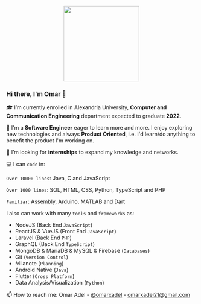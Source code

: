 <p align="center">
<img src="https://i.imgur.com/iBzGy19.png" width=200 height=200/>

### Hi there, I'm Omar 👋

<!--
**omarxadel/omarxadel** is a ✨ _special_ ✨ repository because its `README.md` (this file) appears on your GitHub profile.

Here are some ideas to get you started:

- 🔭 I’m currently working on ...
- 🌱 I’m currently learning ...
- 👯 I’m looking to collaborate on ...
- 🤔 I’m looking for help with ...
- 💬 Ask me about ...
- 📫 How to reach me: ...
- 😄 Pronouns: ...
- ⚡ Fun fact: ...
-->                                                                                  

🎓 I’m currently enrolled in Alexandria University, **Computer and Communication Engineering** department expected to graduate **2022**.

🌱 I'm a **Software Engineer** eager to learn more and more. 
I enjoy exploring new technologies and always **Product Oriented**, i.e. I'd learn/do anything to benefit the product I'm working on.


👯 I’m looking for **internships** to expand my knowledge and networks.


💻 I can `code` in:

`Over 10000 lines`: Java, C and JavaScript

`Over 1000 lines`: SQL, HTML, CSS, Python, TypeScript and PHP

`Familiar`: Assembly, Arduino, MATLAB and Dart

I also can work with many `tools` and `frameworks` as: 
- NodeJS (Back End `JavaScript`)
- ReactJS & VueJS (Front End `JavaScript`) 
- Laravel (Back End `PHP`)
- GraphQL (Back End `TypeScript`)
- MongoDB & MariaDB & MySQL & Firebase (`Databases`)
- Git (`Version Control`)
- Milanote (`Planning`)
- Android Native (`Java`)
- Flutter (`Cross Platform`)
- Data Analysis/Visualization (`Python`)

📫 How to reach me:
Omar Adel - [@omarxadel](https://twitter.com/omarxadel) - omarxadel21@gmail.com

</p>
